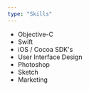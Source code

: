 ```yaml
---
type: "Skills"
---
```


* Objective-C
* Swift
* iOS / Cocoa SDK's
* User Interface Design
* Photoshop
* Sketch
* Marketing
